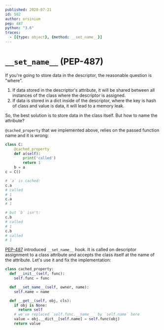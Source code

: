 ```yaml
---
published: 2020-07-21
id: 582
author: orsinium
pep: 487
python: "3.6"
traces:
  - [{type: object}, {method: __set_name__}]
---
```


# `__set_name__` (PEP-487)

If you're going to store data in the descriptor, the reasonable question is "where".

1. If data stored in the descriptor's attribute, it will be shared between all instances of the class where the descriptor is assigned.
2. If data is stored in a dict inside of the descriptor, where the key is hash of class and value is data, it will lead to a memory leak.

So, the best solution is to store data in the class itself. But how to name the attribute?

`@cached_property` that we implemented above, relies on the passed function name and it is wrong:

```python
class C:
    @cached_property
    def a(self):
        print('called')
        return 1
    b = a
c = C()

# `a` is cached:
c.a
# called
# 1
c.a
# 1

# but `b` isn't:
c.b
# called
# 1
c.b
# called
# 1
```

[PEP-487](https://www.python.org/dev/peps/pep-0487/) introduced `__set_name__` hook. It is called on descriptor assignment to a class attribute and accepts the class itself at the name of the attribute. Let's use it and fix the implementation:

```python
class cached_property:
  def __init__(self, func):
    self.func = func

  def __set_name__(self, owner, name):
    self.name = name

  def __get__(self, obj, cls):
    if obj is None:
      return self
    # we've replaced `self.func.__name__` by `self.name` here
    value = obj.__dict__[self.name] = self.func(obj)
    return value
```
